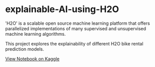 # explainable-AI-using-H2O

'H2O' is a scalable open source machine learning platform that offers parallelized implementations of many supervised and unsupervised machine learning algorithms.

This project explores the explainability of different H2O bike rental prediction models.

[View Notebook on Kaggle](https://www.kaggle.com/code/syedasifmn/explainable-ai-using-h2o/notebook)
